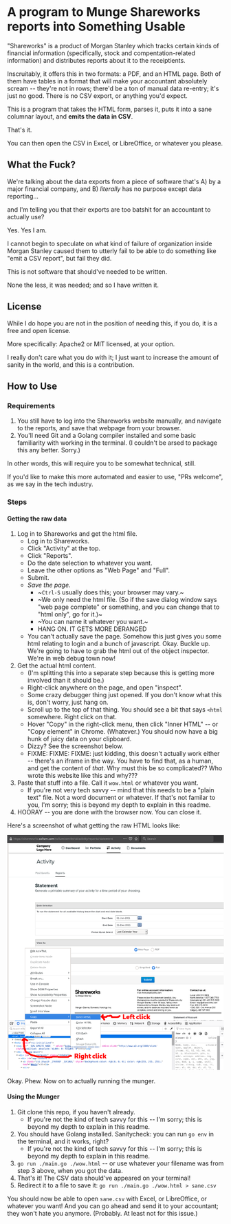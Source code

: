A program to Munge Shareworks reports into Something Usable
===========================================================

"Shareworks" is a product of Morgan Stanley which tracks certain kinds of financial information
(specifically, stock and compentation-related information) and distributes reports about it to the receiptients.

Inscruitably, it offers this in two formats: a PDF, and an HTML page.
Both of them have tables in a format that will make your accountant absolutely scream -- they're not in rows; there'd be a ton of manual data re-entry; it's just no good.
There is no CSV export, or anything you'd expect.

This is a program that takes the HTML form, parses it, puts it into a sane columnar layout,
and **emits the data in CSV**.

That's it.

You can then open the CSV in Excel, or LibreOffice, or whatever you please.


What the Fuck?
--------------

We're talking about the data exports from a piece of software that's A) by a major financial company, and B) *literally* has no purpose except data reporting...

and I'm telling you that their exports are too batshit for an accountant to actually use?

Yes.  Yes I am.

I cannot begin to speculate on what kind of failure of organization inside Morgan Stanley caused them to utterly fail to be able to do something like "emit a CSV report", but fail they did.

This is not software that should've needed to be written.

None the less, it was needed; and so I have written it.


License
-------

While I do hope you are not in the position of needing this, if you do, it is a free and open license.

More specifically: Apache2 or MIT licensed, at your option.

I really don't care what you do with it; I just want to increase the amount of sanity in the world, and this is a contribution.


How to Use
----------

### Requirements

1. You still have to log into the Shareworks website manually, and navigate to the reports, and save that webpage from your browser.
2. You'll need Git and a Golang compiler installed and some basic familiarity with working in the terminal.  (I couldn't be arsed to package this any better.  Sorry.)

In other words, this will require you to be somewhat technical, still.

If you'd like to make this more automated and easier to use, "PRs welcome", as we say in the tech industry.

### Steps

#### Getting the raw data

1. Log in to Shareworks and get the html file.
	- Log in to Shareworks.
	- Click "Activity" at the top.
	- Click "Reports".
	- Do the date selection to whatever you want.
	- Leave the other options as "Web Page" and "Full".
	- Submit.
	- *Save the page*.
		- ~`Ctrl-S` usually does this; your browser may vary.~
		- ~We only need the html file.  (So if the save dialog window says "web page complete" or something, and you can change that to "html only", go for it.)~
		- ~You can name it whatever you want.~
		- HANG ON.  IT GETS MORE DERANGED
	- You can't actually save the page.  Somehow this just gives you some html relating to login and a bunch of javascript.  Okay.  Buckle up.  We're going to have to grab the html out of the object inspector.  We're in web debug town now!
2. Get the actual html content.
	- (I'm splitting this into a separate step because this is getting more involved than it should be.)
	- Right-click anywhere on the page, and open "inspect".
	- Some crazy debugger thing just opened.  If you don't know what this is, don't worry, just hang on.
	- Scroll up to the top of that thing.  You should see a bit that says `<html` somewhere.  Right click on that.
	- Hover "Copy" in the right-click menu, then click "Inner HTML" -- or "Copy element" in Chrome.  (Whatever.)  You should now have a big hunk of juicy data on your clipboard.
	- Dizzy?  See the screenshot below.
	- FIXME: FIXME: FIXME: just kidding, this doesn't actually work either -- there's an iframe in the way.  You have to find that, as a human, and get the content of _that_.  Why must this be so complicated??  Who wrote this website like this and why???
3. Paste that stuff into a file.  Call it `wow.html` or whatever you want.
	- If you're not very tech savvy -- mind that this needs to be a "plain text" file.  Not a word document or whatever.  If that's not familar to you, I'm sorry; this is beyond my depth to explain in this readme.
4. HOORAY -- you are done with the browser now.  You can close it.

Here's a screenshot of what getting the raw HTML looks like:

![How to copy the goddamn html](copying-the-html.png)

Okay.  Phew.  Now on to actually running the munger.

#### Using the Munger

1. Git clone this repo, if you haven't already.
	- If you're not the kind of tech savvy for this -- I'm sorry; this is beyond my depth to explain in this readme.
2. You should have Golang installed.  Sanitycheck: you can run `go env` in the terminal, and it works, right?
	- If you're not the kind of tech savvy for this -- I'm sorry; this is beyond my depth to explain in this readme.
3. `go run ./main.go ./wow.html` -- or use whatever your filename was from step 3 above, when you got the data.
4. That's it!  The CSV data should've appeared on your terminal!
5. Redirect it to a file to save it: `go run ./main.go ./wow.html > sane.csv`

You should now be able to open `sane.csv` with Excel, or LibreOffice, or whatever you want!
And you can go ahead and send it to your accountant; they won't hate you anymore.
(Probably.  At least not for this issue.)
